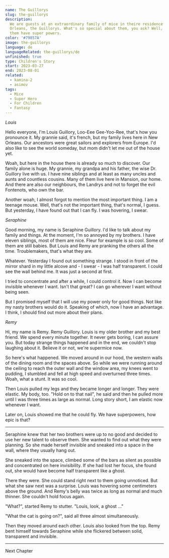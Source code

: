 ```yaml
---
name: The Guillorys
slug: the-guillorys
description:
  We are guests at an extraordinary family of mice in theire residence in New
  Orleans, the Guillorys. What's so special about them, you ask? Well, some of
  them have super powers.
color: '#79857A'
image: the-guillorys
language: de
languageRelated: the-guillorys/de
unfinished: true
type: Children's Story
start: 2023-03-27
end: 2023-08-01
related:
  - kamina-2
  - asimov
tags:
  - Mice
  - Super Hero
  - For Children
  - Fantasy
---
```


_Louis_

Hello everyone, I'm Louis Guillory, Loo-Eee Gee-Yoo-Ree, that's how you
pronounce it. My grannie said, it's french, but my family lives here in New
Orleans. Our ancestors were great sailors and explorers from Europe. I'd also
like to see the world someday, but mom didn't let me out of the house yet.

Woah, but here in the house there is already so much to discover. Our family
alone is huge. My grannie, my grandpa and his father, the wise Dr. Guillory live
with us. I have nine siblings and at least as many uncles and aunts and
countless cousins. Many of them live here in Mansion, our home. And there are
also our neighbours, the Landrys and not to forget the evil Fontenots, who own
the bar.

Another woah, I almost forgot to mention the most important thing. I am a
teenage mouse. Well, that's not the important thing, that's normal, I guess. But
yesterday, I have found out that I can fly. I was hovering, I swear.

_Seraphine_

Good morning, my name is Seraphine Guillory. I'd like to talk about my family
and things. At the moment, I'm so annoyed by my brothers. I have eleven
siblings, most of them are nice. Fleur for example is so cool. Some of them are
still babies. But Louis and Remy are pranking the others all the time.
Troublemakers, that's what they are.

Whatever. Yesterday I found out something strange. I stood in front of the
mirror shard in my little alcove and - I swear - I was half transparent. I could
see the wall behind me. It was just a second at first.

I tried to concentrate and after a while, I could control it. Now I can become
invisible whenever I want. Isn't that great? I can go wherever I want without
being seen.

But I promised myself that I will use my power only for good things. Not like my
nasty brothers would do it. Speaking of which, now I have an advantage. I think,
I should find out more about their plans.

_Remy_

Hi, my name is Remy. Remy Guillory. Louis is my older brother and my best
friend. We spend every minute together. It never gets boring, I can assure you.
But today strange things happened and in the end, we couldn't stop laughing
about it. Believe it or not, we're supermice now.

So here's what happened. We moved around in our hood, the western walls of the
dining room and the spaces above. So while we were running around the ceiling to
reach the outer wall and the window area, my knees went to pudding, I stumbled
and fell at high speed and overturned three times. Woah, what a stunt. It was so
cool.

Then Louis pulled my legs and they became longer and longer. They were elastic.
My body, too. "Hold on to that nail", he said and then he pulled more until I
was three times as large as normal. Long story short, I am elastic now whenever
I want.

Later on, Louis showed me that he could fly. We have superpowers, how epic is
that?

---

Seraphine knew that her two brothers were up to no good and decided to use her
new talent to observe them. She wanted to find out what they were planning. So
she made herself invisible and sneaked into a space in the wall, where they
usually hang out.

She sneaked into the space, climbed some of the bars as silent as possible and
concentrated on here invisibility. If she had lost her focus, she found out, she
would have become half transparent like a ghost.

There they were. She could stand right next to them going unnoticed. But what
she saw next was a surprise. Louis was hovering some centimeters above the
ground. And Remy's belly was twice as long as normal and much thinner. She
couldn't hold focus again.

"What?", started Remy to stutter. "Louis, look, a ghost ..."

"What the cat is going on?", said all three almost simultaneously.

Then they moved around each other. Louis also looked from the top. Remy bent
himself towards Seraphine while she flickered between solid, transparent and
invisible.

---

Next Chapter
